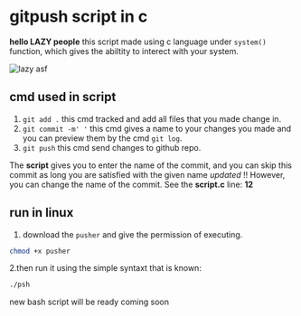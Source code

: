 # gitpush script in c

**hello LAZY people**
this script made using c language under ```system()``` function, which gives the abiltity to interect with your system.

![lazy asf](https://media.giphy.com/media/cuPm4p4pClZVC/giphy.gif)

## cmd used in script

1. ```git add .``` this cmd tracked and add all files that you made change in.
2. ```git commit -m' '``` this cmd gives a name to your changes you made and you can preview them by the cmd ```git log```.
3. ```git push``` this cmd send changes to github repo.

The **script** gives you to enter the name of the commit, and you can skip this commit as long you are satisfied with the given name _updated_ !! However, you can change the name of the commit. See the **script.c** line: **12**

## run in linux

1. download the ```pusher``` and give the permission of executing.

```bash
chmod +x pusher
```

2.then run it using the simple syntaxt that is known:

```bash
./psh
```
new bash script will be ready coming soon